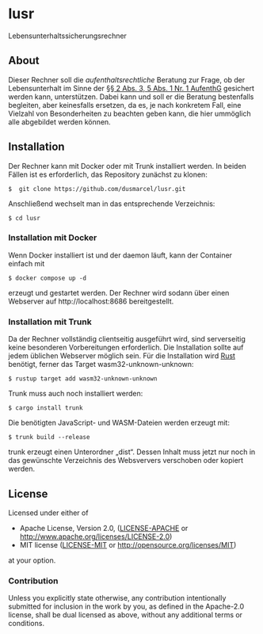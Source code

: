 # lusr

Lebensunterhaltssicherungsrechner

## About

Dieser Rechner soll die *aufenthaltsrechtliche* Beratung zur Frage, ob der Lebensunterhalt im Sinne der [§§ 2 Abs. 3, 5 Abs. 1 Nr. 1 AufenthG](https://dejure.org/gesetze/AufenthG/5.html) gesichert werden kann, unterstützen. Dabei kann und soll er die Beratung bestenfalls begleiten, aber keinesfalls ersetzen, da es, je nach konkretem Fall, eine Vielzahl von Besonderheiten zu beachten geben kann, die hier ummöglich alle abgebildet werden können.

## Installation

Der Rechner kann mit Docker oder mit Trunk installiert werden. In beiden Fällen ist es erforderlich, das Repository zunächst zu klonen:

```console
$  git clone https://github.com/dusmarcel/lusr.git
```

Anschließend wechselt man in das entsprechende Verzeichnis:

```console
$ cd lusr
```

### Installation mit Docker

Wenn Docker installiert ist und der daemon läuft, kann der Container einfach mit

```console
$ docker compose up -d
```

erzeugt und gestartet werden. Der Rechner wird sodann über einen Webserver auf http://localhost:8686 bereitgestellt.

### Installation mit Trunk

Da der Rechner vollständig clientseitig ausgeführt wird, sind serverseitig keine besonderen Vorbereitungen erforderlich. Die Installation sollte auf jedem üblichen Webserver möglich sein. Für die Installation wird [Rust](https://www.rust-lang.org/tools/install) benötigt, ferner das Target wasm32-unknown-unknown:

```console
$ rustup target add wasm32-unknown-unknown
```

Trunk muss auch noch installiert werden:

```console
$ cargo install trunk
```

Die benötigten JavaScript- und WASM-Dateien werden erzeugt mit:

```console
$ trunk build --release
```

trunk erzeugt einen Unterordner „dist“. Dessen Inhalt muss jetzt nur noch in das gewünschte Verzeichnis des Websververs verschoben oder kopiert werden.

## License

Licensed under either of

* Apache License, Version 2.0, ([LICENSE-APACHE](LICENSE-APACHE) or http://www.apache.org/licenses/LICENSE-2.0)
* MIT license ([LICENSE-MIT](LICENSE-MIT) or http://opensource.org/licenses/MIT)

at your option.

### Contribution

Unless you explicitly state otherwise, any contribution intentionally submitted for inclusion in the work by you, as defined in the Apache-2.0 license, shall be dual licensed as above, without any additional terms or conditions.
